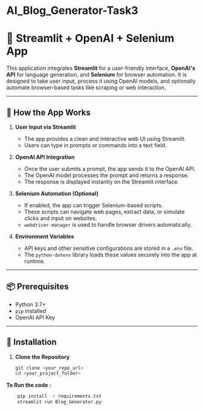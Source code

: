 # AI_Blog_Generator-Task3


# 🚀 Streamlit + OpenAI + Selenium App

This application integrates **Streamlit** for a user-friendly interface, **OpenAI's API** for language generation, and **Selenium** for browser automation. It is designed to take user input, process it using OpenAI models, and optionally automate browser-based tasks like scraping or web interaction.

---

## 🧠 How the App Works

1. **User Input via Streamlit**  
   - The app provides a clean and interactive web UI using Streamlit.
   - Users can type in prompts or commands into a text field.

2. **OpenAI API Integration**  
   - Once the user submits a prompt, the app sends it to the OpenAI API.
   - The OpenAI model processes the prompt and returns a response.
   - The response is displayed instantly on the Streamlit interface.

3. **Selenium Automation (Optional)**  
   - If enabled, the app can trigger Selenium-based scripts.
   - These scripts can navigate web pages, extract data, or simulate clicks and input on websites.
   - `webdriver-manager` is used to handle browser drivers automatically.

4. **Environment Variables**  
   - API keys and other sensitive configurations are stored in a `.env` file.
   - The `python-dotenv` library loads these values securely into the app at runtime.

---

## 📦 Prerequisites

- Python 3.7+
- `pip` installed
- OpenAI API Key

---

## 🔧 Installation

1. **Clone the Repository**  
   ```bash
   git clone <your_repo_url>
   cd <your_project_folder>

**To Run the code :**
```bash
    pip install -r requirements.txt
    streamlit run Blog_Generator.py
    
